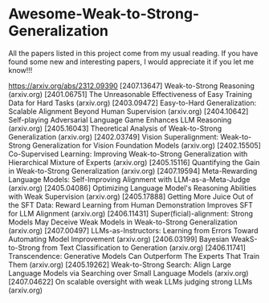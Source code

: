 # Awesome-Weak-to-Strong-Generalization
All the papers listed in this project come from my usual reading.
If you have found some new and interesting papers, I would appreciate it if you let me know!!! 


https://arxiv.org/abs/2312.09390
[2407.13647] Weak-to-Strong Reasoning (arxiv.org)
[2401.06751] The Unreasonable Effectiveness of Easy Training Data for Hard Tasks (arxiv.org)
[2403.09472] Easy-to-Hard Generalization: Scalable Alignment Beyond Human Supervision (arxiv.org)
[2404.10642] Self-playing Adversarial Language Game Enhances LLM Reasoning (arxiv.org)
[2405.16043] Theoretical Analysis of Weak-to-Strong Generalization (arxiv.org)
[2402.03749] Vision Superalignment: Weak-to-Strong Generalization for Vision Foundation Models (arxiv.org)
[2402.15505] Co-Supervised Learning: Improving Weak-to-Strong Generalization with Hierarchical Mixture of Experts (arxiv.org)
[2405.15116] Quantifying the Gain in Weak-to-Strong Generalization (arxiv.org)
[2407.19594] Meta-Rewarding Language Models: Self-Improving Alignment with LLM-as-a-Meta-Judge (arxiv.org)
[2405.04086] Optimizing Language Model's Reasoning Abilities with Weak Supervision (arxiv.org)
[2405.17888] Getting More Juice Out of the SFT Data: Reward Learning from Human Demonstration Improves SFT for LLM Alignment (arxiv.org)
[2406.11431] Super(ficial)-alignment: Strong Models May Deceive Weak Models in Weak-to-Strong Generalization (arxiv.org)
[2407.00497] LLMs-as-Instructors: Learning from Errors Toward Automating Model Improvement (arxiv.org)
[2406.03199] Bayesian WeakS-to-Strong from Text Classification to Generation (arxiv.org)
[2406.11741] Transcendence: Generative Models Can Outperform The Experts That Train Them (arxiv.org)
[2405.19262] Weak-to-Strong Search: Align Large Language Models via Searching over Small Language Models (arxiv.org)
[2407.04622] On scalable oversight with weak LLMs judging strong LLMs (arxiv.org)
